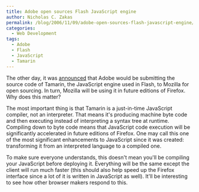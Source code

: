 ```yaml
---
title: Adobe open sources Flash JavaScript engine
author: Nicholas C. Zakas
permalink: /blog/2006/11/09/adobe-open-sources-flash-javascript-engine/
categories:
  - Web Development
tags:
  - Adobe
  - Flash
  - JavaScript
  - Tamarin
---
```

The other day, it was <a title="Adobe and Mozilla Foundation to Open Source Flash Player Scripting Engine" rel="external" href="http://www.mozilla.com/en-US/press/mozilla-2006-11-07.html">announced</a> that Adobe would be submitting the source code of Tamarin, the JavaScript engine used in Flash, to Mozilla for open sourcing. In turn, Mozilla will be using it in future editions of Firefox. Why does this matter?

The most important thing is that Tamarin is a just-in-time JavaScript compiler, not an interpreter. That means it's producing machine byte code and then executing instead of interpreting a syntax tree at runtime. Compiling down to byte code means that JavaScript code execution will be significantly accelerated in future editions of Firefox. One may call this one of the most significant enhancements to JavaScript since it was created: transforming it from an interpreted language to a compiled one.

To make sure everyone understands, this doesn't mean you'll be compiling your JavaScript before deploying it. Everything will be the same except the client will run much faster (this should also help speed up the Firefox interface since a lot of it is written in JavaScript as well). It'll be interesting to see how other browser makers respond to this.
